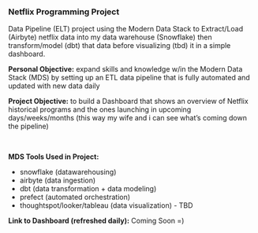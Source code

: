 ### Netflix Programming Project

Data Pipeline (ELT) project using the Modern Data Stack to Extract/Load (Airbyte) netflix data into my data warehouse (Snowflake) then transform/model (dbt) that data before visualizing (tbd) it in a simple dashboard.

**Personal Objective:** expand skills and knowledge w/in the Modern Data Stack (MDS) by setting up an ETL data pipeline that is fully automated and updated with new data daily

**Project Objective:** to build a Dashboard that shows an overview of Netflix historical programs and the ones launching in upcoming days/weeks/months (this way my wife and i can see what’s coming down the pipeline)

<br>

**MDS Tools Used in Project:**
- snowflake (datawarehousing)
- airbyte (data ingestion)
- dbt (data transformation + data modeling)
- prefect (automated orchestration)
- thoughtspot/looker/tableau (data visualization) - TBD

**Link to Dashboard (refreshed daily):** Coming Soon =)